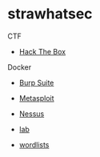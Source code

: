 # strawhatsec

CTF

* [Hack The Box](./ctf/htb/README.md)

Docker

* [Burp Suite](./docker/burpsuite/README.md)
* [Metasploit](./docker/metasploit/README.md)
* [Nessus](./docker/nessus/README.md)

* [lab](./docker/lab/README.md)
* [wordlists](docker/wordlists/README.md)
